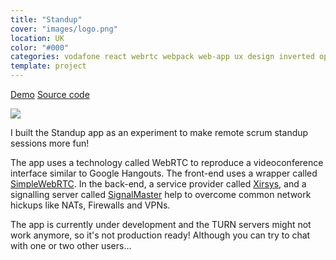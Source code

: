```yaml
---
title: "Standup"
cover: "images/logo.png"
location: UK
color: "#000"
categories: vodafone react webrtc webpack web-app ux design inverted open-source
template: project
---
```


<p class="align-center">
<a class="btn external" role="button" href="https://fingertips-standup.herokuapp.com/" target="_blank">Demo</a>
<a class="btn github" role="button" href="https://github.com/gazpachu/standup" target="_blank">Source code</a>
</p>

![](/work/standup/images/1.png)

I built the Standup app as an experiment to make remote scrum standup sessions more fun!

The app uses a technology called WebRTC to reproduce a videoconference interface similar to Google Hangouts. The front-end uses a wrapper called [SimpleWebRTC](https://github.com/andyet/SimpleWebRTC). In the back-end, a service provider called [Xirsys](https://xirsys.com/), and a signalling server called [SignalMaster](https://github.com/andyet/signalmaster) help to overcome common network hickups like NATs, Firewalls and VPNs.

The app is currently under development and the TURN servers might not work anymore, so it's not production ready! Although you can try to chat with one or two other users...
